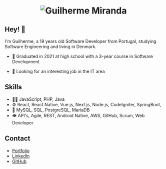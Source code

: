 <h1 align="center">
  <img src="https://user-images.githubusercontent.com/62404655/218444803-ed67c54f-c197-4de4-8d94-92a1d222041a.gif" alt="Guilherme Miranda" />
</h1>

## Hey! 👋
I'm Guilherme, a 19 years old Software Developer from Portugal, studying Software Engineering and living in Denmark.

- 🧭 Graduated in 2021 at high school with a 3-year course in Software Development

- 👥 Looking for an interesting job in the IT area

## Skills
- 👨‍💻 JavaScript, PHP, Java
- ⚙️ React, React Native, Vue.js, Next.js, Node.js, CodeIgniter, SpringBoot, 
- 💽 MySQL, SQL, PostgreSQL, MariaDB
- 👁️ API's, Agile, REST, Android Native, AWS, GitHub, Scrum, Web Developer

## Contact
- [Portfolio](https://portfolio-fullenn.vercel.app/)
- [LinkedIn](https://www.linkedin.com/in/guilherme-miranda-29139224b/)
- [GitHub](https://github.com/FuLLeNN/)
